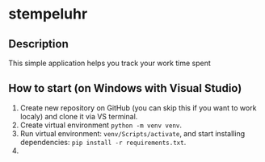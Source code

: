 # stempeluhr

## Description
This simple application helps you track your work time spent

## How to start (on Windows with Visual Studio)
1. Create new repository on GitHub (you can skip this if you want to work localy) and clone it via VS terminal.
2. Create virtual environment `python -m venv venv`.
3. Run virtual environment: `venv/Scripts/activate`, and start installing dependencies:
	`pip install -r requirements.txt`.
4. 


